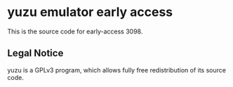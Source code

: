 yuzu emulator early access
=============

This is the source code for early-access 3098.

## Legal Notice

yuzu is a GPLv3 program, which allows fully free redistribution of its source code.